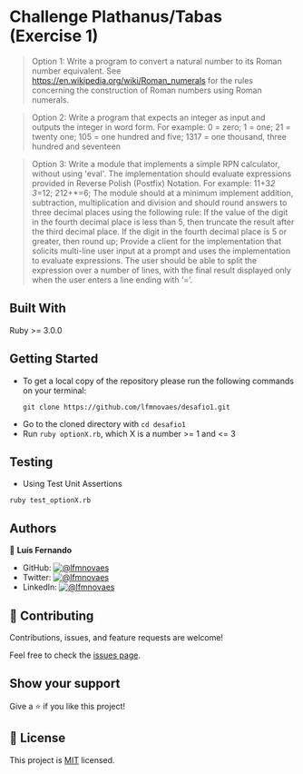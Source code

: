 # Challenge Plathanus/Tabas (Exercise 1)

> Option 1: Write a program to convert a natural number to its Roman number equivalent. See https://en.wikipedia.org/wiki/Roman_numerals for the rules concerning the construction of Roman numbers using Roman numerals.

> Option 2: Write a program that expects an integer as input and outputs the integer in word form. For example: 0 = zero; 1 = one; 21 = twenty one; 105 = one hundred and five; 1317 = one thousand, three hundred and seventeen

> Option 3: Write a module that implements a simple RPN calculator, without using 'eval'. The implementation should evaluate expressions provided in Reverse Polish (Postfix) Notation. For example: 11+3*2 3*=12; 212+*=6; The module should at a minimum implement addition, subtraction, multiplication and division and should round answers to three decimal places using the following rule: If the value of the digit in the fourth decimal place is less than 5, then truncate the result after the third decimal place. If the digit in the fourth decimal place is 5 or greater, then round up; Provide a client for the implementation that solicits multi-line user input at a prompt and uses the implementation to evaluate expressions. The user should be able to split the expression over a number of lines, with the final result displayed only when the user enters a line ending with ‘=’.

## Built With

Ruby >= 3.0.0

## Getting Started

- To get a local copy of the repository please run the following commands on your terminal:
   ```
   git clone https://github.com/lfmnovaes/desafio1.git
   ```
- Go to the cloned directory with `cd desafio1`
- Run `ruby optionX.rb`, which X is a number >= 1 and <= 3

## Testing
- Using Test Unit Assertions
``` 
ruby test_optionX.rb
```

## Authors

👤 **Luís Fernando**

- GitHub: [![@lfmnovaes](https://img.shields.io/github/followers/lfmnovaes?color=lightgray&style=plastic&labelColor=blue)](https://github.com/lfmnovaes)
- Twitter: [![@lfmnovaes](https://img.shields.io/twitter/follow/lfmnovaes?style=plastic&labelColor=blue)](https://www.twitter.com/lfmnovaes/)
- LinkedIn: [![@lfmnovaes](https://img.shields.io/badge/LinkedIn-blue?style=plastic&logo=linkedin)](https://www.linkedin.com/in/lfmnovaes/)

## 🤝 Contributing

Contributions, issues, and feature requests are welcome!

Feel free to check the [issues page](../../issues/).

## Show your support

Give a ⭐️ if you like this project!

## 📝 License

This project is [MIT](./LICENSE) licensed.
